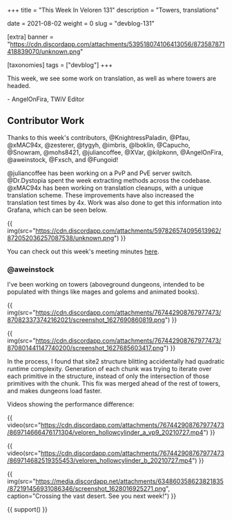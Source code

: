 +++
title = "This Week In Veloren 131"
description = "Towers, translations"

date = 2021-08-02
weight = 0
slug = "devblog-131"

[extra]
banner = "https://cdn.discordapp.com/attachments/539518074106413056/873587871418839070/unknown.png"

[taxonomies]
tags = ["devblog"]
+++

This week, we see some work on translation, as well as where towers are headed.

\- AngelOnFira, TWiV Editor

## Contributor Work

Thanks to this week's contributors, @KnightressPaladin, @Pfau, @xMAC94x,
@zesterer, @tygyh, @imbris, @lboklin, @Capucho, @Snowram, @mohs8421,
@juliancoffee, @XVar, @kilpkonn, @AngelOnFira, @aweinstock, @Fxsch, and
@Fungoid!

@juliancoffee has been working on a PvP and PvE server switch. @Dr.Dystopia
spent the week extracting methods across the codebase. @xMAC94x has been working
on translation cleanups, with a unique translation scheme. These improvements
have also increased the translation test times by 4x. Work was also done to get
this information into Grafana, which can be seen below.

{{
    img(src="https://cdn.discordapp.com/attachments/597826574095613962/872052036257087538/unknown.png")
}}

You can check out this week's meeting minutes
[here](https://hackmd.io/_fGyJ9atS_2tah3qtou1fw).

### @aweinstock

I've been working on towers (aboveground dungeons, intended to be populated with
things like mages and golems and animated books).

{{
    img(src="https://cdn.discordapp.com/attachments/767442908767977473/870823373742162021/screenshot_1627690860819.png")
}}

{{
    img(src="https://cdn.discordapp.com/attachments/767442908767977473/870801441147740200/screenshot_1627685603417.png")
}}

In the process, I found that site2 structure blitting accidentally had quadratic
runtime complexity. Generation of each chunk was trying to iterate over each
primitive in the structure, instead of only the intersection of those primitives
with the chunk. This fix was merged ahead of the rest of towers, and makes
dungeons load faster.

Videos showing the performance difference:

{{
    video(src="https://cdn.discordapp.com/attachments/767442908767977473/869714666476171304/veloren_hollowcylinder_a_vp9_20210727.mp4")
}}

{{
    video(src="https://cdn.discordapp.com/attachments/767442908767977473/869714682519355453/veloren_hollowcylinder_b_20210727.mp4")
}}

{{
    img(src="https://media.discordapp.net/attachments/634860358623821835/872191456931086346/screenshot_1628016925271.png",
    caption="Crossing the vast desert. See you next week!")
}}

{{ support() }}
